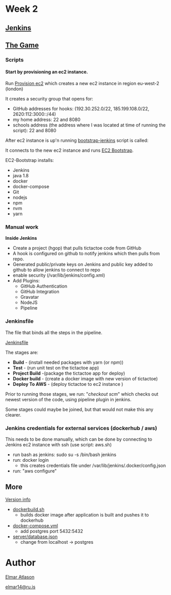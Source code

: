 # Week 2

## [Jenkins](http://ec2-35-177-96-250.eu-west-2.compute.amazonaws.com:8080)
## [The Game](http://ec2-54-76-136-201.eu-west-1.compute.amazonaws.com:8080)

### Scripts
#### Start by provisioning an ec2 instance.

Run [Provision ec2](provision_aws.sh) which creates a new ec2 instance in region eu-west-2 (london)

It creates a security group that opens for:
- GitHub addresses for hooks: (192.30.252.0/22, 185.199.108.0/22, 2620:112:3000::/44)
- my home address: 22 and 8080
- schools address (the address where I was located at time of running the script): 22 and 8080

After ec2 instance is up'n running [bootstrap-jenkins](bootstrap-jenkins.sh) script is called:

It connects to the new ec2 instance and runs [EC2 Bootstrap](ec2-bootstrap-jenkins.sh).

EC2-Bootstrap installs:
- Jenkins
- java 1.8
- docker
- docker-compose
- Git
- nodejs
- npm
- nvm
- yarn

### Manual work
__Inside Jenkins__
- Create a project (hgop) that pulls tictactoe code from GitHub
 - A hook is configured on github to notify jenkins which then pulls from repo.
 - Generated public/private keys on Jenkins and public key added to github to allow jenkins to connect to repo
 - enable security (/var/lib/jenkins/config.xml)
- Add Plugins:
  - GitHub Authentication
  - GitHub Integration
  - Gravatar
  - NodeJS
  - Pipeline

### Jenkinsfile
The file that binds all the steps in the pipeline.

[Jenkinsfile]()

 The stages are:
- __Build__ - (install needed packages with yarn (or npm))
- __Test__ - (run unit test on the tictactoe app)
- __Project Build__ -(package the tictactoe app for deploy)
- __Docker build__ - (create a docker image with new version of tictactoe)
- __Deploy To AWS__ - (deploy tictactoe to ec2 instance )

Prior to running those stages, we run: "_checkout scm_" which checks out newest version of the code, using pipeline plugin in jenkins.

Some stages could maybe be joined, but that would not make this any clearer.

### Jenkins credentials for external services (dockerhub / aws)

This needs to be done manually, which can be done by connecting to Jenkins ec2 instance with ssh (use script: aws.sh)
- run bash as jenkins: sudo su -s /bin/bash jenkins
 - run: docker login
   - this creates credentials file under /var/lib/jenkins/.docker/config.json
- run: "aws configure"

## More
[Version info](http://ec2-54-76-136-201.eu-west-1.compute.amazonaws.com:8080/version.html)

- [dockerbuild.sh]()
  - builds docker image after application is built and pushes it to dockerhub
- [docker-compose.yml](provisioning/docker-compose.yml)
  - add postgres port 5432:5432
- [server/database.json](database.json)
  - change from localhost -> postgres

# Author
[Elmar Atlason](mailto:elmar.atlason@gmail.com)

elmar14@ru.is
